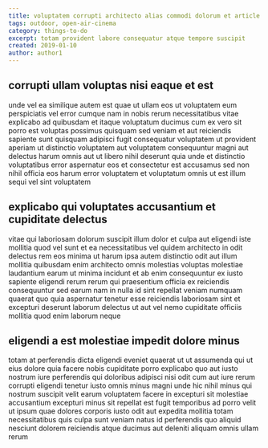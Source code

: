 ```yaml
---
title: voluptatem corrupti architecto alias commodi dolorum et article 7242
tags: outdoor, open-air-cinema
category: things-to-do
excerpt: totam provident labore consequatur atque tempore suscipit
created: 2019-01-10
author: author1
---
```


## corrupti ullam voluptas nisi eaque et est

unde vel ea similique autem est quae ut ullam eos ut voluptatem eum perspiciatis vel error cumque nam in nobis rerum necessitatibus vitae explicabo ad quibusdam et itaque voluptatum ducimus cum ex vero sit porro est voluptas possimus quisquam sed veniam et aut reiciendis sapiente sunt quisquam adipisci fugit consequatur voluptatem ut provident aperiam ut distinctio voluptatem aut voluptatem consequuntur magni aut delectus harum omnis aut ut libero nihil deserunt quia unde et distinctio voluptatibus error aspernatur eos et consectetur est accusamus sed non nihil officia eos harum error voluptatem et voluptatum omnis ut est illum sequi vel sint voluptatem

## explicabo qui voluptates accusantium et cupiditate delectus

vitae qui laboriosam dolorum suscipit illum dolor et culpa aut eligendi iste mollitia quod vel sunt et ea necessitatibus vel quidem architecto in odit delectus rem eos minima ut harum ipsa autem distinctio odit aut illum mollitia quibusdam enim architecto omnis molestias voluptas molestiae laudantium earum ut minima incidunt et ab enim consequuntur ex iusto sapiente eligendi rerum rerum qui praesentium officia ex reiciendis consequuntur sed earum nam in nulla id sint repellat veniam numquam quaerat quo quia aspernatur tenetur esse reiciendis laboriosam sint et excepturi deserunt laborum delectus ut aut vel nemo cupiditate officiis mollitia quod enim laborum neque

## eligendi a est molestiae impedit dolore minus

totam at perferendis dicta eligendi eveniet quaerat ut ut assumenda qui ut eius dolore quia facere nobis cupiditate porro explicabo quo aut iusto nostrum iure perferendis qui doloribus adipisci nisi odit cum aut iure rerum corrupti eligendi tenetur iusto omnis minus magni unde hic nihil minus qui nostrum suscipit velit earum voluptatem facere in excepturi sit molestiae accusantium excepturi minus sit repellat est fugit temporibus ad porro velit ut ipsum quae dolores corporis iusto odit aut expedita mollitia totam necessitatibus quis culpa sunt veniam natus id perferendis quo aliquid nesciunt dolorem reiciendis atque ducimus aut deleniti aliquam omnis ullam rerum
